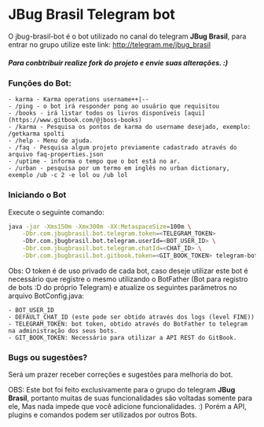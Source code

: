 # JBug Brasil Telegram bot

O jbug-brasil-bot é o bot utilizado no canal do telegram **JBug Brasil**, para entrar no grupo utilize este link: http://telegram.me/jbug_brasil

##### Para conbtribuir realize fork do projeto e envie suas alterações. :)

### Funções do Bot:
    - karma - Karma operations username++|--
    - /ping - o bot irá responder pong ao usuário que requisitou
    - /books - irá listar todos os livros disponíveis [aqui](https://www.gitbook.com/@jboss-books)
    - /karma - Pesquisa os pontos de karma do username desejado, exemplo: /getkarma spolti
    - /help - Menu de ajuda.
    - /faq - Pesquisa algum projeto previamente cadastrado através do arquivo faq-properties.json
    - /uptime - informa o tempo que o bot está no ar.
    - /urban - pesquisa por um termo em inglês no urban dictionary, exemplo /ub -c 2 -e lol ou /ub lol
    
### Iniciando o Bot

Execute o seguinte comando:

```sh
java -jar -Xms150m -Xmx300m -XX:MetaspaceSize=100m \
    -Dbr.com.jbugbrasil.bot.telegram.token=<TELEGRAM_TOKEN> 
    -Dbr.com.jbugbrasil.bot.telegram.userId=<BOT_USER_ID> \
    -Dbr.com.jbugbrasil.bot.telegram.chatId=<CHAT_ID> \
    -Dbr.com.jbugbrasil.bot.gitbook.token=<GIT_BOOK_TOKEN> telegram-bot-<VERSAO>-swarm.jar
 ```
    
Obs: O token é de uso privado de cada bot, caso deseje utilizar este bot é necessário que registre o mesmo utilizando o BotFather (Bot para registro de bots :D do próprio Telegram) e atualize os seguintes parâmetros no arquivo BotConfig.java:

    - BOT_USER_ID
    - DEFAULT_CHAT_ID (este pode ser obtido através dos logs (level FINE))
    - TELEGRAM_TOKEN: bot token, obtido através do BotFather to telegram na administração dos seus bots.
    - GIT_BOOK_TOKEN: Necessário para utilizar a API REST do GitBook.


### Bugs ou sugestões?
Será um prazer receber correções e sugestões para melhoria do bot.


OBS: Este bot foi feito exclusivamente para o grupo do telegram **JBug Brasil**, portanto muitas de suas funcionalidades são voltadas somente para ele, Mas nada impede que você adicione funcionalidades. :)
Porém a API, plugins e comandos podem ser utilizados por outros Bots.